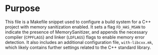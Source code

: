# Purpose
This file is a Makefile snippet used to configure a build system for a C++ project with memory sanitization enabled. It sets a flag `FD_HAS_MSAN` to indicate the presence of MemorySanitizer, and appends the necessary compiler (`CPPFLAGS`) and linker (`LDFLAGS`) flags to enable memory error detection. It also includes an additional configuration file, `with-libcxx.mk`, which likely contains further settings related to the C++ standard library.
